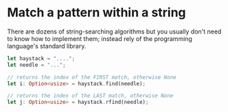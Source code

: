 # Match a pattern within a string

There are dozens of string-searching algorithms but you usually don't need to know how to implement them; instead rely of the programming language's standard library.

```rust
let haystack = "....";
let needle = "...";

// returns the index of the FIRST match, otherwise None
let i: Option<usize> = haystack.find(needle);

// returns the index of the LAST match, otherwise None
let j: Option<usize> = haystack.rfind(needle);
```

